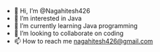 - 👋 Hi, I’m @Nagahitesh426
- 👀 I’m interested in Java 
- 🌱 I’m currently learning Java programming
- 💞️ I’m looking to collaborate on coding
- 📫 How to reach me nagahitesh426@gmail.com

<!---
Nagahitesh426/Nagahitesh426 is a ✨ special ✨ repository because its `README.md` (this file) appears on your GitHub profile.
You can click the Preview link to take a look at your changes.
--->
